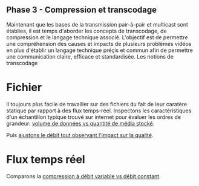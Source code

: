 Phase 3 - Compression et transcodage
------------------------------------

Maintenant que les bases de la transmission pair-à-pair et multicast sont établies, il est temps d'aborder
les concepts de transcodage, de compression et le langage technique associé. L'objectif est de permettre une
compréhension des causes et impacts de plusieurs problèmes vidéos en plus d'établir un langage technique préçis
et commun afin de permettre une communication claire, efficace et standardisée. Les notions de transcodage 

# Fichier

Il toujours plus facile de travailler sur des fichiers du fait de leur caratère statique par rapport
à des flux temps-réel. Inspectons les caractéristiques d'un échantillon typique trouvé sur internet
pour évaluer les ordres de grandeur: [volume de données vs quantité de média stocké](./Phase3.0/README.md).

Puis [ajustons le débit tout observant l'impact sur la qualité](./Phase3.1/README.md).

# Flux temps réel

Comparons la [compression à débit variable vs débit constant](./Phase3.2/README.md).
